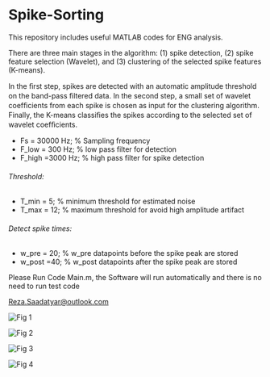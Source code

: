 # Spike-Sorting
This repository includes useful MATLAB codes for ENG analysis.

There are three main stages in the algorithm: (1) spike detection, (2) spike feature selection (Wavelet), and (3) clustering of the selected spike features (K-means).

In the ﬁrst step, spikes are detected with an automatic amplitude threshold on the band-pass ﬁltered data. In the second step, a small set of wavelet coefﬁcients from each spike is chosen as input for the clustering algorithm. Finally, the K-means classiﬁes the spikes according to the selected set of wavelet coefﬁcients.

* Fs = 30000 Hz;                 % Sampling frequency  
* F_low = 300 Hz;                % low pass filter for detection  
* F_high =3000 Hz;               % high pass filter for spike detection  

###### Threshold:
* T_min = 5;                     % minimum threshold for estimated noise 
* T_max = 12;                    % maximum threshold for avoid high amplitude artifact 

###### Detect spike times:
* w_pre = 20;                     % w_pre datapoints before the spike peak are stored
* w_post =40;                     % w_post datapoints after the spike peak are stored 

Please Run Code Main.m, the Software will run automatically and there is no need to run test code

Reza.Saadatyar@outlook.com

![Fig 1](https://user-images.githubusercontent.com/96347878/161287895-da71b39e-3021-4504-aa00-fc82563f743e.png)

![Fig 2](https://user-images.githubusercontent.com/96347878/161290847-c900dbc1-ef80-4b56-95e4-28ed376e0124.png)

![Fig 3](https://user-images.githubusercontent.com/96347878/161295295-a9241f44-24dd-46e0-be94-ddd8bf5c7191.png)

![Fig 4](https://user-images.githubusercontent.com/96347878/161295539-74ee8a41-c554-446a-bc28-bdcb3bbf297f.png)
